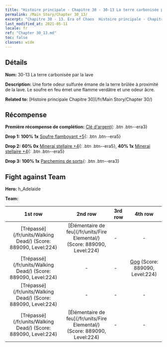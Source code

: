 ```yaml
---
title: "Histoire principale - Chapitre 30 - 30-13 La terre carbonisée par la lave"
permalink: /Main Story/Chapter 30_13/
excerpt: "Chapitre 30 - 13. Era of Chaos  Histoire principale - Chapitre 30_13. 30-13 La terre carbonisée par la lave"
last_modified_at: 2021-05-11
locale: fr
ref: "Chapter 30_13.md"
toc: false
classes: wide
---
```


## Détails

 **Nom:** 30-13 La terre carbonisée par la lave

 **Description:** Une forte odeur sulfurée émane de la terre brûlée à proximité de la lave. Le soufre en feu émet une flamme verdâtre et une odeur âcre.

 **Related to:** [Histoire principale Chapitre 30](/fr/Main Story/Chapter 30/)

## Récompense

 **Première récompense de complétion:** [Clé d'argent](/ItemsFR/con_693/){: .btn .btn--era3}

 **Drop 1:** **100% 1x** [Soufre flamboyant +5](/ItemsFR/mat_99/){: .btn .btn--era5}

 **Drop 2:** **60% 0x** [Minerai stellaire +4](/ItemsFR/mat_89/){: .btn .btn--era5}, **40% 1x** [Minerai stellaire +4](/ItemsFR/mat_89/){: .btn .btn--era5}

 **Drop 3:** **100% 1x** [Parchemins de sorts](/ItemsFR/con_694/){: .btn .btn--era3}


## Fight against Team
 **Hero:** h_Adelaide

 **Team:**


  | 1st row | 2nd row | 3rd row | 4th row |
  |:----:|:----:|:----|:----:|
  | [Trépassé](/fr/units/Walking Dead/) (Score: 889090, Level:224)  | [Élémentaire de feu](/fr/units/Fire Elemental/) (Score: 889090, Level:224)  | - | - |
  | [Trépassé](/fr/units/Walking Dead/) (Score: 889090, Level:224)  | - | - | [Gog](/fr/units/Gog/) (Score: 889090, Level:224)  |
  | [Trépassé](/fr/units/Walking Dead/) (Score: 889090, Level:224)  | - | - | - |
  | [Trépassé](/fr/units/Walking Dead/) (Score: 889090, Level:224)  | [Élémentaire de feu](/fr/units/Fire Elemental/) (Score: 889090, Level:224)  | - | - |



